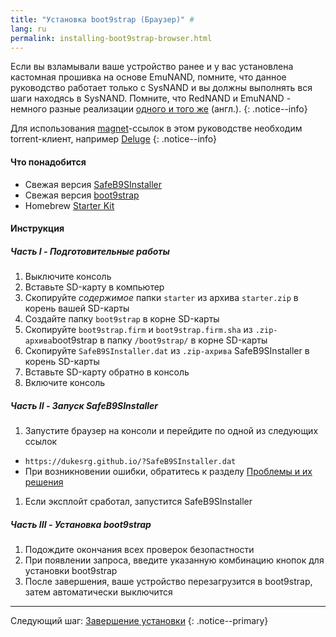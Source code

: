 ```yaml
---
title: "Установка boot9strap (Браузер)" #
lang: ru
permalink: installing-boot9strap-browser.html
---
```


Если вы взламывали ваше устройство ранее и у вас установлена кастомная прошивка на основе EmuNAND, помните, что данное руководство работает только с SysNAND и вы должны выполнять вся шаги находясь в SysNAND. Помните, что RedNAND и EmuNAND - немного разные реализации [одного и того же](http://3dbrew.org/wiki/NAND_Redirection) (англ.).
{: .notice--info}

Для использования [magnet](https://en.wikipedia.org/wiki/Magnet_URI_scheme)-ссылок в этом руководстве необходим torrent-клиент, например [Deluge](http://dev.deluge-torrent.org/wiki/Download)
{: .notice--info}

#### <a name="what_need" />Что понадобится

* Свежая версия [SafeB9SInstaller](https://github.com/d0k3/SafeB9SInstaller/releases/latest)
* Свежая версия [boot9strap](https://github.com/SciresM/boot9strap/releases/latest)
* Homebrew [Starter Kit](http://smealum.github.io/ninjhax2/starter.zip)

#### <a name="instructions" />Инструкция

##### <a name="part1" />Часть I - Подготовительные работы

1. Выключите консоль
1. Вставьте SD-карту в компьютер
1. Скопируйте _содержимое_ папки `starter` из архива `starter.zip` в корень вашей SD-карты
1. Создайте папку `boot9strap` в корне SD-карты
1. Скопируйте `boot9strap.firm` и `boot9strap.firm.sha` из `.zip-архива`boot9strap в папку `/boot9strap/` в корне SD-карты
1. Скопируйте `SafeB9SInstaller.dat` из `.zip-ахрива` SafeB9SInstaller в корень SD-карты
1. Вставьте SD-карту обратно в консоль
1. Включите консоль

##### <a name="part2" />Часть II - Запуск SafeB9SInstaller

1. Запустите браузер на консоли и перейдите по одной из следующих ссылок
  + `https://dukesrg.github.io/?SafeB9SInstaller.dat`
  + При возникновении ошибки, обратитесь к разделу [Проблемы и их решения](troubleshooting#ts_browser)
1. Если эксплойт сработал, запустится SafeB9SInstaller

##### <a name="part3" />Часть III - Установка boot9strap

1. Подождите окончания всех проверок безопастности
1. При появлении запроса, введите указанную комбинацию кнопок для установки boot9strap
1. После завершения, ваше устройство перезагрузится в boot9strap, затем автоматически выключится

___

Следующий шаг: [Завершение установки](finalizing-setup)
{: .notice--primary}
